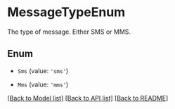 # MessageTypeEnum

The type of message. Either SMS or MMS.

## Enum

* `Sms` (value: `'sms'`)

* `Mms` (value: `'mms'`)

[[Back to Model list]](../README.md#documentation-for-models) [[Back to API list]](../README.md#documentation-for-api-endpoints) [[Back to README]](../README.md)
